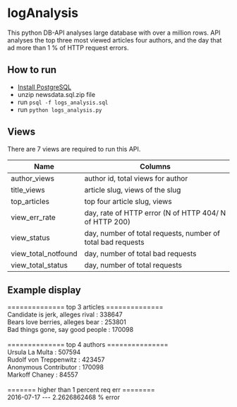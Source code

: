 # logAnalysis
This python DB-API analyses large database with over a million rows. API analyses the top three most viewed articles four authors, and the day that ad more than 1 % of HTTP request errors.

## How to run
- [Install PostgreSQL](https://www.postgresql.org/download/macosx/)
- unzip newsdata.sql.zip file
- run `psql -f logs_analysis.sql`
- run `python logs_analysis.py`

## Views
There are 7 views are required to run this API.

| Name               | Columns        
| -------------      |-------------
| author_views       | author id, total views for author 
| title_views        | article slug, views of the slug
| top_articles       | top four article slug, views      
| view_err_rate      | day, rate of HTTP error (N of HTTP 404/ N of HTTP 200)  
| view_status        | day, number of total requests, number of total bad requests      
| view_total_notfound| day, number of total bad requests      
| view_total_status  | day, number of total requests    

## Example display

============== top 3 articles ==============<br/>
Candidate is jerk, alleges rival   :  338647<br/>
Bears love berries, alleges bear   :  253801<br/>
Bad things gone, say good people   :  170098<br/>
											<br/>
============== top 4 authors ===============<br/>
Ursula La Multa                    :  507594<br/>
Rudolf von Treppenwitz             :  423457<br/>
Anonymous Contributor              :  170098<br/>
Markoff Chaney                     :   84557<br/>
											<br/>
======= higher than 1 percent req err ========<br/>
2016-07-17 --- 2.2626862468 % error<br/>
